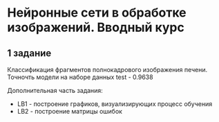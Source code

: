 # Нейронные сети в обработке изображений. Вводный курс
## 1 задание
Классификация фрагментов полнокадрового изображения печени. Точночть модели на наборе данных test - 0.9638

Дополнительная часть задания:
- LB1 - построение графиков, визуализирующих процесс обучения
- LB2 - построение матрицы ошибок
